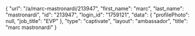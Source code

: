 {
    "url": "\/a\/marc-mastronardi\/213947",
    "first_name": "marc",
    "last_name": "mastronardi",
    "id": "213947",
    "login_id": "1759121",
    "data": {
        "profilePhoto": null,
        "job_title": "EVP"
    },
    "type": "captivate",
    "layout": "ambassador",
    "title": "marc mastronardi"
}